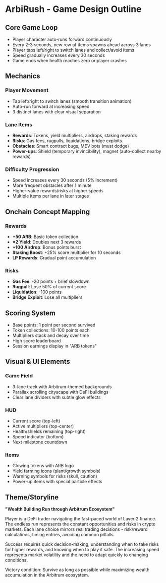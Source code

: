 # ArbiRush - Game Design Outline

## Core Game Loop
- Player character auto-runs forward continuously
- Every 2-3 seconds, new row of items spawns ahead across 3 lanes
- Player taps left/right to switch lanes and collect/avoid items
- Speed gradually increases every 30 seconds
- Game ends when health reaches zero or player crashes

## Mechanics

### Player Movement
- Tap left/right to switch lanes (smooth transition animation)
- Auto-run forward at increasing speed
- 3 distinct lanes with clear visual separation

### Lane Items
- **Rewards**: Tokens, yield multipliers, airdrops, staking rewards
- **Risks**: Gas fees, rugpulls, liquidations, bridge exploits
- **Obstacles**: Smart contract bugs, MEV bots (must dodge)
- **Power-ups**: Shield (temporary invincibility), magnet (auto-collect nearby rewards)

### Difficulty Progression
- Speed increases every 30 seconds (5% increment)
- More frequent obstacles after 1 minute
- Higher-value rewards/risks at higher speeds
- Multiple items per lane in later stages

## Onchain Concept Mapping

### Rewards
- **+50 ARB**: Basic token collection
- **×2 Yield**: Doubles next 3 rewards
- **+100 Airdrop**: Bonus points burst
- **Staking Boost**: +25% score multiplier for 10 seconds
- **LP Rewards**: Gradual point accumulation

### Risks
- **Gas Fee**: -20 points + brief slowdown
- **Rugpull**: Lose 50% of current score
- **Liquidation**: -100 points
- **Bridge Exploit**: Lose all multipliers

## Scoring System
- Base points: 1 point per second survived
- Token collections: 10-100 points each
- Multipliers stack and decay over time
- High score leaderboard
- Session earnings display in "ARB tokens"

## Visual & UI Elements

### Game Field
- 3-lane track with Arbitrum-themed backgrounds
- Parallax scrolling cityscape with DeFi buildings
- Clear lane dividers with subtle glow effects

### HUD
- Current score (top-left)
- Active multipliers (top-center) 
- Health/shields remaining (top-right)
- Speed indicator (bottom)
- Next milestone countdown

### Items
- Glowing tokens with ARB logo
- Yield farming icons (plant/growth symbols)
- Warning symbols for risks (skull, caution)
- Power-up items with special particle effects

## Theme/Storyline
**"Wealth Building Run through Arbitrum Ecosystem"**

Player is a DeFi trader navigating the fast-paced world of Layer 2 finance. The endless run represents the constant opportunities and risks in crypto markets. Each lane choice mirrors real trading decisions - risk/reward calculations, timing entries, avoiding common pitfalls.

Success requires quick decision-making, understanding when to take risks for higher rewards, and knowing when to play it safe. The increasing speed represents market volatility and the need to adapt quickly to changing conditions.

Victory condition: Survive as long as possible while maximizing wealth accumulation in the Arbitrum ecosystem.